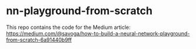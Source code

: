# nn-playground-from-scratch

This repo contains the code for the Medium article: https://medium.com/@savoga/how-to-build-a-neural-network-playground-from-scratch-6a91440b9ff
